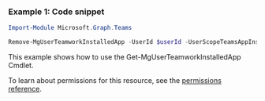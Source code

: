 ### Example 1: Code snippet

```powershellImport-Module Microsoft.Graph.Teams

Remove-MgUserTeamworkInstalledApp -UserId $userId -UserScopeTeamsAppInstallationId $userScopeTeamsAppInstallationId
```
This example shows how to use the Get-MgUserTeamworkInstalledApp Cmdlet.
To learn about permissions for this resource, see the [permissions reference](/graph/permissions-reference).

